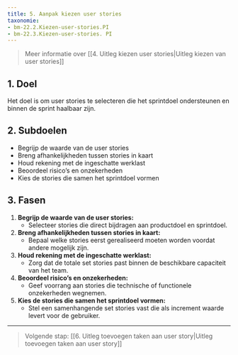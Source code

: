 ```yaml
---
title: 5. Aanpak kiezen user stories
taxonomie: 
- bm-22.2.Kiezen-user-stories.PI 
- bm-22.3.Kiezen-user-stories. PI
---
```


> Meer informatie over [[4. Uitleg kiezen user stories|Uitleg kiezen van user stories]]

## 1. Doel
Het doel is om user stories te selecteren die het sprintdoel ondersteunen en binnen de sprint haalbaar zijn.

## 2. Subdoelen
- Begrijp de waarde van de user stories
- Breng afhankelijkheden tussen stories in kaart
- Houd rekening met de ingeschatte werklast
- Beoordeel risico’s en onzekerheden
- Kies de stories die samen het sprintdoel vormen
## 3. Fasen

1. **Begrijp de waarde van de user stories:**
    - Selecteer stories die direct bijdragen aan productdoel en sprintdoel.
2. **Breng afhankelijkheden tussen stories in kaart:**
    - Bepaal welke stories eerst gerealiseerd moeten worden voordat andere mogelijk zijn.
3. **Houd rekening met de ingeschatte werklast:**
    - Zorg dat de totale set stories past binnen de beschikbare capaciteit van het team.
4. **Beoordeel risico’s en onzekerheden:**
    - Geef voorrang aan stories die technische of functionele onzekerheden wegnemen.
5. **Kies de stories die samen het sprintdoel vormen:**
    - Stel een samenhangende set stories vast die als increment waarde levert voor de gebruiker.

---

> Volgende stap: [[6. Uitleg toevoegen taken aan user story|Uitleg toevoegen taken aan user story]]

